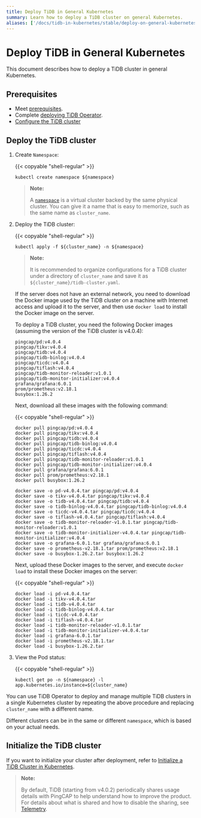 ```yaml
---
title: Deploy TiDB in General Kubernetes
summary: Learn how to deploy a TiDB cluster on general Kubernetes.
aliases: ['/docs/tidb-in-kubernetes/stable/deploy-on-general-kubernetes/','/docs/tidb-in-kubernetes/v1.1/deploy-on-general-kubernetes/']
---
```


# Deploy TiDB in General Kubernetes

This document describes how to deploy a TiDB cluster in general Kubernetes.

## Prerequisites

- Meet [prerequisites](prerequisites.md).
- Complete [deploying TiDB Operator](deploy-tidb-operator.md).
- [Configure the TiDB cluster](configure-a-tidb-cluster.md)

## Deploy the TiDB cluster

1. Create `Namespace`:

    {{< copyable "shell-regular" >}}

    ``` shell
    kubectl create namespace ${namespace}
    ```

    > **Note:**
    >
    > A [`namespace`](https://kubernetes.io/docs/concepts/overview/working-with-objects/namespaces/) is a virtual cluster backed by the same physical cluster. You can give it a name that is easy to memorize, such as the same name as `cluster_name`.

2. Deploy the TiDB cluster:

    {{< copyable "shell-regular" >}}

    ``` shell
    kubectl apply -f ${cluster_name} -n ${namespace}
    ```

    > **Note:**
    >
    > It is recommended to organize configurations for a TiDB cluster under a directory of `cluster_name` and save it as `${cluster_name}/tidb-cluster.yaml`.

    If the server does not have an external network, you need to download the Docker image used by the TiDB cluster on a machine with Internet access and upload it to the server, and then use `docker load` to install the Docker image on the server.

    To deploy a TiDB cluster, you need the following Docker images (assuming the version of the TiDB cluster is v4.0.4):

    ```shell
    pingcap/pd:v4.0.4
    pingcap/tikv:v4.0.4
    pingcap/tidb:v4.0.4
    pingcap/tidb-binlog:v4.0.4
    pingcap/ticdc:v4.0.4
    pingcap/tiflash:v4.0.4
    pingcap/tidb-monitor-reloader:v1.0.1
    pingcap/tidb-monitor-initializer:v4.0.4
    grafana/grafana:6.0.1
    prom/prometheus:v2.18.1
    busybox:1.26.2
    ```

    Next, download all these images with the following command:

    {{< copyable "shell-regular" >}}

    ```shell
    docker pull pingcap/pd:v4.0.4
    docker pull pingcap/tikv:v4.0.4
    docker pull pingcap/tidb:v4.0.4
    docker pull pingcap/tidb-binlog:v4.0.4
    docker pull pingcap/ticdc:v4.0.4
    docker pull pingcap/tiflash:v4.0.4
    docker pull pingcap/tidb-monitor-reloader:v1.0.1
    docker pull pingcap/tidb-monitor-initializer:v4.0.4
    docker pull grafana/grafana:6.0.1
    docker pull prom/prometheus:v2.18.1
    docker pull busybox:1.26.2

    docker save -o pd-v4.0.4.tar pingcap/pd:v4.0.4
    docker save -o tikv-v4.0.4.tar pingcap/tikv:v4.0.4
    docker save -o tidb-v4.0.4.tar pingcap/tidb:v4.0.4
    docker save -o tidb-binlog-v4.0.4.tar pingcap/tidb-binlog:v4.0.4
    docker save -o ticdc-v4.0.4.tar pingcap/ticdc:v4.0.4
    docker save -o tiflash-v4.0.4.tar pingcap/tiflash:v4.0.4
    docker save -o tidb-monitor-reloader-v1.0.1.tar pingcap/tidb-monitor-reloader:v1.0.1
    docker save -o tidb-monitor-initializer-v4.0.4.tar pingcap/tidb-monitor-initializer:v4.0.4
    docker save -o grafana-6.0.1.tar grafana/grafana:6.0.1
    docker save -o prometheus-v2.18.1.tar prom/prometheus:v2.18.1
    docker save -o busybox-1.26.2.tar busybox:1.26.2
    ```

    Next, upload these Docker images to the server, and execute `docker load` to install these Docker images on the server:

    {{< copyable "shell-regular" >}}

    ```shell
    docker load -i pd-v4.0.4.tar
    docker load -i tikv-v4.0.4.tar
    docker load -i tidb-v4.0.4.tar
    docker load -i tidb-binlog-v4.0.4.tar
    docker load -i ticdc-v4.0.4.tar
    docker load -i tiflash-v4.0.4.tar
    docker load -i tidb-monitor-reloader-v1.0.1.tar
    docker load -i tidb-monitor-initializer-v4.0.4.tar
    docker load -i grafana-6.0.1.tar
    docker load -i prometheus-v2.18.1.tar
    docker load -i busybox-1.26.2.tar
    ```

3. View the Pod status:

    {{< copyable "shell-regular" >}}

    ``` shell
    kubectl get po -n ${namespace} -l app.kubernetes.io/instance=${cluster_name}
    ```

You can use TiDB Operator to deploy and manage multiple TiDB clusters in a single Kubernetes cluster by repeating the above procedure and replacing `cluster_name` with a different name.

Different clusters can be in the same or different `namespace`, which is based on your actual needs.

## Initialize the TiDB cluster

If you want to initialize your cluster after deployment, refer to [Initialize a TiDB Cluster in Kubernetes](initialize-a-cluster.md).

> **Note:**
>
> By default, TiDB (starting from v4.0.2) periodically shares usage details with PingCAP to help understand how to improve the product. For details about what is shared and how to disable the sharing, see [Telemetry](https://docs.pingcap.com/tidb/stable/telemetry).
